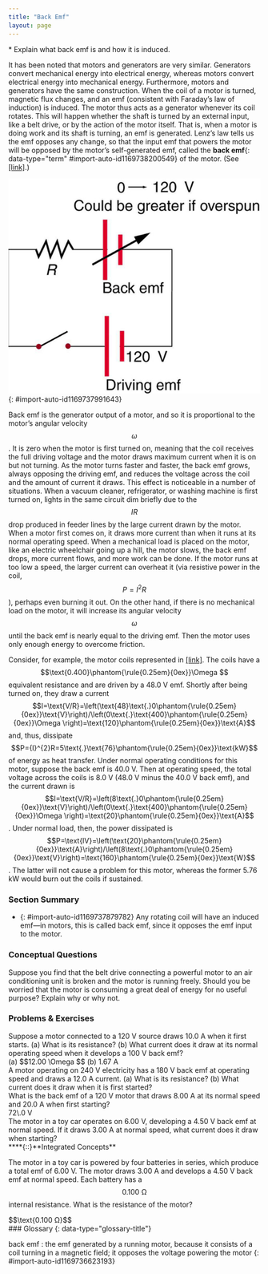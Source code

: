 ```yaml
---
title: "Back Emf"
layout: page
---
```



<div data-type="abstract" markdown="1">
* Explain what back emf is and how it is induced.

</div>

It has been noted that motors and generators are very similar. Generators convert mechanical energy into electrical energy, whereas motors convert electrical energy into mechanical energy. Furthermore, motors and generators have the same construction. When the coil of a motor is turned, magnetic flux changes, and an emf (consistent with Faraday’s law of induction) is induced. The motor thus acts as a generator whenever its coil rotates. This will happen whether the shaft is turned by an external input, like a belt drive, or by the action of the motor itself. That is, when a motor is doing work and its shaft is turning, an emf is generated. Lenz’s law tells us the emf opposes any change, so that the input emf that powers the motor will be opposed by the motor’s self-generated emf, called the **back emf**{: data-type="term" #import-auto-id1169738200549} of the motor. (See [\[link\]](#import-auto-id1169737991643).)

 ![Figure shows an electric circuit. The circuit has a cell represented as driving e m f of voltage one hundred and twenty volt is connected in series with a variable e m f source with a range of voltage from zero to one hundred twenty volts and a resistance R. The other end of resistance R is connected to an open switch. The switch is connected back to the Driving e m f cell.](../resources/Figure_24_06_01.jpg "The coil of a DC motor is represented as a resistor in this schematic. The back emf is represented as a variable emf that opposes the one driving the motor. Back emf is zero when the motor is not turning, and it increases proportionally to the motor&#x2019;s angular velocity."){: #import-auto-id1169737991643}

Back emf is the generator output of a motor, and so it is proportional to the motor’s angular velocity $$\omega $$
. It is zero when the motor is first turned on, meaning that the coil receives the full driving voltage and the motor draws maximum current when it is on but not turning. As the motor turns faster and faster, the back emf grows, always opposing the driving emf, and reduces the voltage across the coil and the amount of current it draws. This effect is noticeable in a number of situations. When a vacuum cleaner, refrigerator, or washing machine is first turned on, lights in the same circuit dim briefly due to the $$IR$$
 drop produced in feeder lines by the large current drawn by the motor. When a motor first comes on, it draws more current than when it runs at its normal operating speed. When a mechanical load is placed on the motor, like an electric wheelchair going up a hill, the motor slows, the back emf drops, more current flows, and more work can be done. If the motor runs at too low a speed, the larger current can overheat it (via resistive power in the coil, $$P={I}^{2}R$$
), perhaps even burning it out. On the other hand, if there is no mechanical load on the motor, it will increase its angular velocity $$\omega $$
 until the back emf is nearly equal to the driving emf. Then the motor uses only enough energy to overcome friction.

Consider, for example, the motor coils represented in [\[link\]](#import-auto-id1169737991643). The coils have a $$\text{0.400}\phantom{\rule{0.25em}{0ex}}\Omega $$
 equivalent resistance and are driven by a 48.0 V emf. Shortly after being turned on, they draw a current $$I=\text{V/R}=\left(\text{48}\text{.}0\phantom{\rule{0.25em}{0ex}}\text{V}\right)/\left(0\text{.}\text{400}\phantom{\rule{0.25em}{0ex}}\Omega \right)=\text{120}\phantom{\rule{0.25em}{0ex}}\text{A}$$
 and, thus, dissipate $$P={I}^{2}R=5\text{.}\text{76}\phantom{\rule{0.25em}{0ex}}\text{kW}$$
 of energy as heat transfer. Under normal operating conditions for this motor, suppose the back emf is 40.0 V. Then at operating speed, the total voltage across the coils is 8.0 V (48.0 V minus the 40.0 V back emf), and the current drawn is $$I=\text{V/R}=\left(8\text{.}0\phantom{\rule{0.25em}{0ex}}\text{V}\right)/\left(0\text{.}\text{400}\phantom{\rule{0.25em}{0ex}}\Omega \right)=\text{20}\phantom{\rule{0.25em}{0ex}}\text{A}$$
. Under normal load, then, the power dissipated is $$P=\text{IV}=\left(\text{20}\phantom{\rule{0.25em}{0ex}}\text{A}\right)/\left(8\text{.}0\phantom{\rule{0.25em}{0ex}}\text{V}\right)=\text{160}\phantom{\rule{0.25em}{0ex}}\text{W}$$
. The latter will not cause a problem for this motor, whereas the former 5.76 kW would burn out the coils if sustained.

### Section Summary

* {: #import-auto-id1169737879782} Any rotating coil will have an induced emf—in motors, this is called back emf, since it opposes the emf input to the motor.

### Conceptual Questions

<div data-type="exercise" data-element-type="conceptual-questions">
<div data-type="problem" markdown="1">
Suppose you find that the belt drive connecting a powerful motor to an air conditioning unit is broken and the motor is running freely. Should you be worried that the motor is consuming a great deal of energy for no useful purpose? Explain why or why not.

</div>
</div>

### Problems &amp; Exercises

<div data-type="exercise" data-element-type="problems-exercises">
<div data-type="problem" markdown="1">
Suppose a motor connected to a 120 V source draws 10.0 A when it first starts. (a) What is its resistance? (b) What current does it draw at its normal operating speed when it develops a 100 V back emf?

</div>
<div data-type="solution" markdown="1">
(a) $$12.00 \Omega $$
(b) 1.67 A

</div>
</div>

<div data-type="exercise" data-element-type="problems-exercises">
<div data-type="problem" markdown="1">
A motor operating on 240 V electricity has a 180 V back emf at operating speed and draws a 12.0 A current. (a) What is its resistance? (b) What current does it draw when it is first started?

</div>
</div>

<div data-type="exercise" data-element-type="problems-exercises">
<div data-type="problem" markdown="1">
What is the back emf of a 120 V motor that draws 8.00 A at its normal speed and 20.0 A when first starting?

</div>
<div data-type="solution" markdown="1">
72\.0 V

</div>
</div>

<div data-type="exercise" data-element-type="problems-exercises">
<div data-type="problem" markdown="1">
The motor in a toy car operates on 6.00 V, developing a 4.50 V back emf at normal speed. If it draws 3.00 A at normal speed, what current does it draw when starting?

</div>
</div>

<div data-type="exercise" data-element-type="problems-exercises">
<div data-type="problem" markdown="1">
****{::}**Integrated Concepts**

The motor in a toy car is powered by four batteries in series, which produce a total emf of 6.00 V. The motor draws 3.00 A and develops a 4.50 V back emf at normal speed. Each battery has a $$\text{0.100 Ω}$$
 internal resistance. What is the resistance of the motor?

</div>
<div data-type="solution" markdown="1">
$$\text{0.100 Ω}$$
</div>
</div>

<div data-type="glossary" markdown="1">
### Glossary
{: data-type="glossary-title"}

back emf
: the emf generated by a running motor, because it consists of a coil turning in a magnetic field; it opposes the voltage powering the motor
{: #import-auto-id1169736623193}

</div>
